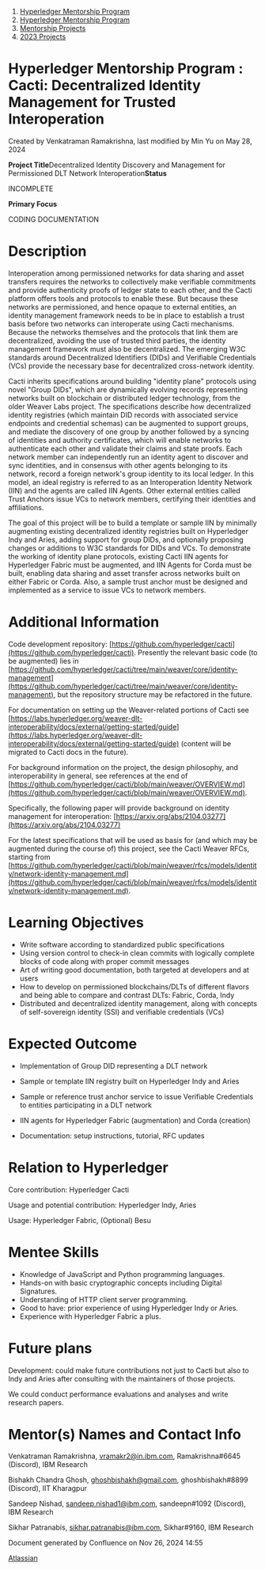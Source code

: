 1. [Hyperledger Mentorship Program](index.html)
2. [Hyperledger Mentorship Program](Hyperledger-Mentorship-Program_21954571.html)
3. [Mentorship Projects](Mentorship-Projects_21954604.html)
4. [2023 Projects](2023-Projects_21954865.html)

# Hyperledger Mentorship Program : Cacti: Decentralized Identity Management for Trusted Interoperation

Created by Venkatraman Ramakrishna, last modified by Min Yu on May 28, 2024

**Project Title**Decentralized Identity Discovery and Management for Permissioned DLT Network Interoperation**Status**

INCOMPLETE

**Primary Focus**

CODING DOCUMENTATION  

# Description

Interoperation among permissioned networks for data sharing and asset transfers requires the networks to collectively make verifiable commitments and provide authenticity proofs of ledger state to each other, and the Cacti platform offers tools and protocols to enable these. But because these networks are permissioned, and hence opaque to external entities, an identity management framework needs to be in place to establish a trust basis before two networks can interoperate using Cacti mechanisms. Because the networks themselves and the protocols that link them are decentralized, avoiding the use of trusted third parties, the identity management framework must also be decentralized. The emerging W3C standards around Decentralized Identifiers (DIDs) and Verifiable Credentials (VCs) provide the necessary base for decentralized cross-network identity.

Cacti inherits specifications around building "identity plane" protocols using novel "Group DIDs", which are dynamically evolving records representing networks built on blockchain or distributed ledger technology, from the older Weaver Labs project. The specifications describe how decentralized identity registries (which maintain DID records with associated service endpoints and credential schemas) can be augmented to support groups, and mediate the discovery of one group by another followed by a syncing of identities and authority certificates, which will enable networks to authenticate each other and validate their claims and state proofs. Each network member can independently run an identity agent to discover and sync identities, and in consensus with other agents belonging to its network, record a foreign network's group identity to its local ledger. In this model, an ideal registry is referred to as an Interoperation Identity Network (IIN) and the agents are called IIN Agents. Other external entities called Trust Anchors issue VCs to network members, certifying their identities and affiliations.

The goal of this project will be to build a template or sample IIN by minimally augmenting existing decentralized identity registries built on Hyperledger Indy and Aries, adding support for group DIDs, and optionally proposing changes or additions to W3C standards for DIDs and VCs. To demonstrate the working of identity plane protocols, existing Cacti IIN agents for Hyperledger Fabric must be augmented, and IIN Agents for Corda must be built, enabling data sharing and asset transfer across networks built on either Fabric or Corda. Also, a sample trust anchor must be designed and implemented as a service to issue VCs to network members.

# Additional Information

Code development repository: [https://github.com/hyperledger/cacti](https://github.com/hyperledger/cacti). Presently the relevant basic code (to be augmented) lies in [https://github.com/hyperledger/cacti/tree/main/weaver/core/identity-management](https://github.com/hyperledger/cacti/tree/main/weaver/core/identity-management), but the repository structure may be refactored in the future.

For documentation on setting up the Weaver-related portions of Cacti see [https://labs.hyperledger.org/weaver-dlt-interoperability/docs/external/getting-started/guide](https://labs.hyperledger.org/weaver-dlt-interoperability/docs/external/getting-started/guide) (content will be migrated to Cacti docs in the future).

For background information on the project, the design philosophy, and interoperability in general, see references at the end of [https://github.com/hyperledger/cacti/blob/main/weaver/OVERVIEW.md](https://github.com/hyperledger/cacti/blob/main/weaver/OVERVIEW.md).

Specifically, the following paper will provide background on identity management for interoperation: [https://arxiv.org/abs/2104.03277](https://arxiv.org/abs/2104.03277)

For the latest specifications that will be used as basis for (and which may be augmented during the course of) this project, see the Cacti Weaver RFCs, starting from [https://github.com/hyperledger/cacti/blob/main/weaver/rfcs/models/identity/network-identity-management.md](https://github.com/hyperledger/cacti/blob/main/weaver/rfcs/models/identity/network-identity-management.md).

# Learning Objectives

- Write software according to standardized public specifications
- Using version control to check-in clean commits with logically complete blocks of code along with proper commit messages
- Art of writing good documentation, both targeted at developers and at users
- How to develop on permissioned blockchains/DLTs of different flavors and being able to compare and contrast DLTs: Fabric, Corda, Indy
- Distributed and decentralized identity management, along with concepts of self-sovereign identity (SSI) and verifiable credentials (VCs)

# Expected Outcome

- Implementation of Group DID representing a DLT network
- Sample or template IIN registry built on Hyperledger Indy and Aries
  
- Sample or reference trust anchor service to issue Verifiable Credentials to entities participating in a DLT network
- IIN agents for Hyperledger Fabric (augmentation) and Corda (creation)
- Documentation: setup instructions, tutorial, RFC updates

# Relation to Hyperledger

Core contribution: Hyperledger Cacti

Usage and potential contribution: Hyperledger Indy, Aries

Usage: Hyperledger Fabric, (Optional) Besu

# Mentee Skills

- Knowledge of JavaScript and Python programming languages.
- Hands-on with basic cryptographic concepts including Digital Signatures.
- Understanding of HTTP client server programming.
- Good to have: prior experience of using Hyperledger Indy or Aries.
- Experience with Hyperledger Fabric a plus.

# Future plans

Development: could make future contributions not just to Cacti but also to Indy and Aries after consulting with the maintainers of those projects.

We could conduct performance evaluations and analyses and write research papers.

# Mentor(s) Names and Contact Info

Venkatraman Ramakrishna, vramakr2@in.ibm.com, Ramakrishna#6645 (Discord), IBM Research

Bishakh Chandra Ghosh, ghoshbishakh@gmail.com, ghoshbishakh#8899 (Discord), IIT Kharagpur

Sandeep Nishad, sandeep.nishad1@ibm.com, sandeepn#1092 (Discord), IBM Research

Sikhar Patranabis, sikhar.patranabis@ibm.com, Sikhar#9160, IBM Research

Document generated by Confluence on Nov 26, 2024 14:55

[Atlassian](http://www.atlassian.com/)
